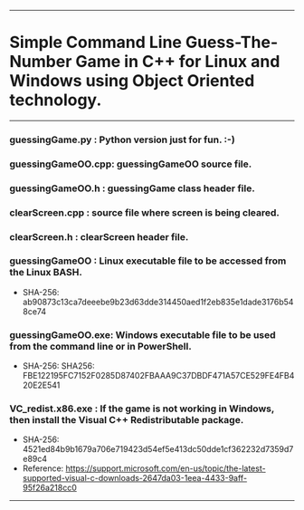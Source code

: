 -------------------------------------------------------------------------
# Simple Command Line Guess-The-Number Game in C++ for Linux and Windows using Object Oriented technology.
-------------------------------------------------------------------------
### guessingGame.py   : Python version just for fun. :-)
### guessingGameOO.cpp: guessingGameOO source file.
### guessingGameOO.h  : guessingGame class header file.
### clearScreen.cpp   : source file where screen is being cleared.
### clearScreen.h     : clearScreen header file.
### guessingGameOO    : Linux executable file to be accessed from the Linux BASH.
* SHA-256: ab90873c13ca7deeebe9b23d63dde314450aed1f2eb835e1dade3176b548ce74
### guessingGameOO.exe: Windows executable file to be used from the command line or in PowerShell.
* SHA-256:  SHA256: FBE122195FC7152F0285D87402FBAAA9C37DBDF471A57CE529FE4FB420E2E541
### VC_redist.x86.exe : If the game is not working in Windows, then install the Visual C++ Redistributable package. 
* SHA-256: 4521ed84b9b1679a706e719423d54ef5e413dc50dde1cf362232d7359d7e89c4
* Reference: https://support.microsoft.com/en-us/topic/the-latest-supported-visual-c-downloads-2647da03-1eea-4433-9aff-95f26a218cc0
-------------------------------------------------------------------------